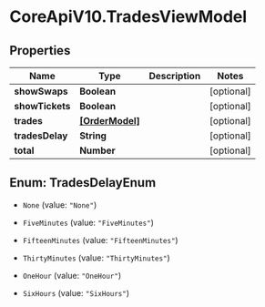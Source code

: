 # CoreApiV10.TradesViewModel

## Properties
Name | Type | Description | Notes
------------ | ------------- | ------------- | -------------
**showSwaps** | **Boolean** |  | [optional] 
**showTickets** | **Boolean** |  | [optional] 
**trades** | [**[OrderModel]**](OrderModel.md) |  | [optional] 
**tradesDelay** | **String** |  | [optional] 
**total** | **Number** |  | [optional] 


<a name="TradesDelayEnum"></a>
## Enum: TradesDelayEnum


* `None` (value: `"None"`)

* `FiveMinutes` (value: `"FiveMinutes"`)

* `FifteenMinutes` (value: `"FifteenMinutes"`)

* `ThirtyMinutes` (value: `"ThirtyMinutes"`)

* `OneHour` (value: `"OneHour"`)

* `SixHours` (value: `"SixHours"`)




